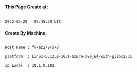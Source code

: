 
   
#### This Page Create at:

```bash

2022-06-29 - 07:45:50 UTC

```

#### Create By Machine:

```bash

Host Name : fv-az278-578

platform  : Linux-5.13.0-1031-azure-x86_64-with-glibc2.31

Ip Local  : 10.1.0.103

```

